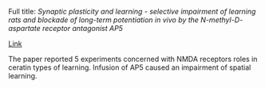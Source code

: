 Full title:
_Synaptic plasticity and learning - selective impairment of learning rats and blockade of long-term potentiation in vivo by the N-methyl-D- aspartate receptor antagonist AP5_

[Link](https://www.jneurosci.org/content/9/9/3040.long)

The paper reported 5 experiments concerned with NMDA receptors roles in ceratin types of learning. Infusion of AP5 caused an impairment of spatial learning.